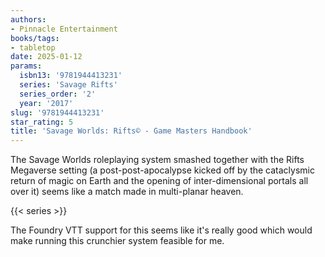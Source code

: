 ```yaml
---
authors:
- Pinnacle Entertainment
books/tags:
- tabletop
date: 2025-01-12
params:
  isbn13: '9781944413231'
  series: 'Savage Rifts'
  series_order: '2'
  year: '2017'
slug: '9781944413231'
star_rating: 5
title: 'Savage Worlds: Rifts© - Game Masters Handbook'
---
```


The Savage Worlds roleplaying system smashed together with the Rifts Megaverse setting (a post-post-apocalypse kicked off by the cataclysmic return of magic on Earth and the opening of inter-dimensional portals all over it) seems like a match made in multi-planar heaven.

<!--more-->

{{< series >}}

The Foundry VTT support for this seems like it's really good which would make running this crunchier system feasible for me.
